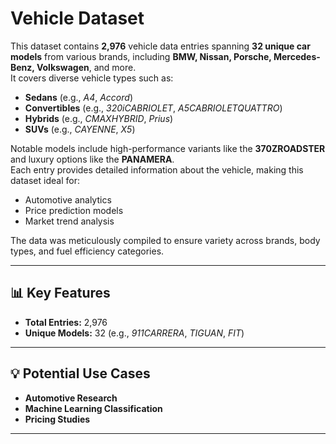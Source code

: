 # Vehicle Dataset

This dataset contains **2,976** vehicle data entries spanning **32 unique car models** from various brands, including **BMW, Nissan, Porsche, Mercedes-Benz, Volkswagen**, and more.  
It covers diverse vehicle types such as:
- **Sedans** (e.g., *A4*, *Accord*)
- **Convertibles** (e.g., *320iCABRIOLET*, *A5CABRIOLETQUATTRO*)
- **Hybrids** (e.g., *CMAXHYBRID*, *Prius*)
- **SUVs** (e.g., *CAYENNE*, *X5*)

Notable models include high-performance variants like the **370ZROADSTER** and luxury options like the **PANAMERA**.  
Each entry provides detailed information about the vehicle, making this dataset ideal for:
- Automotive analytics
- Price prediction models
- Market trend analysis

The data was meticulously compiled to ensure variety across brands, body types, and fuel efficiency categories.

---

## 📊 Key Features

- **Total Entries:** 2,976  
- **Unique Models:** 32 (e.g., *911CARRERA*, *TIGUAN*, *FIT*)

---

## 💡 Potential Use Cases

- **Automotive Research**
- **Machine Learning Classification**
- **Pricing Studies**

---
